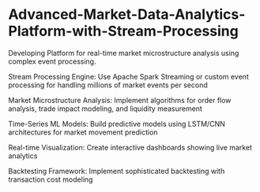 # Advanced-Market-Data-Analytics-Platform-with-Stream-Processing
Developing  Platform for real-time market microstructure analysis using complex event processing.


Stream Processing Engine: Use Apache Spark Streaming or custom event processing for handling millions of market events per second

Market Microstructure Analysis: Implement algorithms for order flow analysis, trade impact modeling, and liquidity measurement

Time-Series ML Models: Build predictive models using LSTM/CNN architectures for market movement prediction

Real-time Visualization: Create interactive dashboards showing live market analytics

Backtesting Framework: Implement sophisticated backtesting with transaction cost modeling

